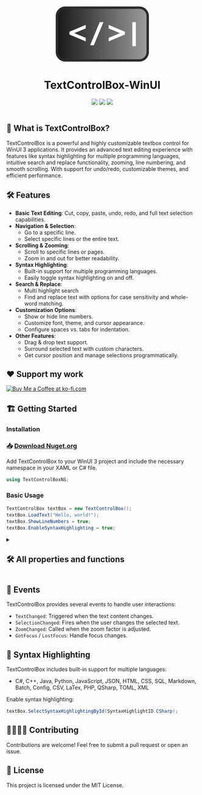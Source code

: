 <div align="center">
<img src="images/Icon1.png" height="150px" width="auto">
<h1>TextControlBox-WinUI</h1>
</div>

<div align="center">
<img src="https://img.shields.io/github/issues/FrozenAssassine/TextControlBox-WinUI.svg?style=flat">
<img src="https://img.shields.io/github/stars/FrozenAssassine/TextControlBox-WinUI.svg?style=flat">
<img src="https://img.shields.io/github/repo-size/FrozenAssassine/TextControlBox-WinUI?style=flat">

</div>

<br/>

## 🤔 What is TextControlBox?
TextControlBox is a powerful and highly customizable textbox control for WinUI 3 applications. It provides an advanced text editing experience with features like syntax highlighting for multiple programming languages, intuitive search and replace functionality, zooming, line numbering, and smooth scrolling. With support for undo/redo, customizable themes, and efficient performance.

## 🛠️ Features

- **Basic Text Editing**: Cut, copy, paste, undo, redo, and full text selection capabilities.
- **Navigation & Selection**:
  - Go to a specific line.
  - Select specific lines or the entire text.
- **Scrolling & Zooming**:
  - Scroll to specific lines or pages.
  - Zoom in and out for better readability.
- **Syntax Highlighting**:
  - Built-in support for multiple programming languages.
  - Easily toggle syntax highlighting on and off.
- **Search & Replace**:
  - Multi highlight search
  - Find and replace text with options for case sensitivity and whole-word matching.
- **Customization Options**:
  - Show or hide line numbers.
  - Customize font, theme, and cursor appearance.
  - Configure spaces vs. tabs for indentation.
- **Other Features**:
  - Drag & drop text support.
  - Surround selected text with custom characters.
  - Get cursor position and manage selections programmatically.

## ❤️ Support my work  
<a href='https://ko-fi.com/K3K819KSLG' target='_blank'>  
    <img height='36' style='border:0px;height:36px;' src='https://storage.ko-fi.com/cdn/kofi6.png?v=6' border='0' alt='Buy Me a Coffee at ko-fi.com' />
</a>

## 🏗️ Getting Started

### Installation
### 📥 [Download Nuget.org](https://www.nuget.org/packages/TextControlBox.WinUI.JuliusKirsch/1.1.0-alpha)

Add TextControlBox to your WinUI 3 project and include the necessary namespace in your XAML or C# file.

```csharp
using TextControlBoxNS;
```

### Basic Usage

```csharp
TextControlBox textBox = new TextControlBox();
textBox.LoadText("Hello, world!");
textBox.ShowLineNumbers = true;
textBox.EnableSyntaxHighlighting = true;
```

<details>

<summary><h2>🛠️ All properties and functions</h2></summary>

- `Text`: Gets or sets the full content of the editor.
- `SelectedText`: Gets the currently selected text.
- `CurrentSelection`, `CurrentSelectionOrdered`: Provides selection metadata.
- `HasSelection`: Indicates if any text is currently selected.
- `CursorPosition`: Gets the current cursor position.
- `CurrentLineIndex`: Index of the line containing the cursor.
- `NumberOfLines`: Total number of lines in the editor.
- `FontFamily`: Gets or sets the font family.
- `FontSize`: Gets or sets the base font size.
- `RenderedFontSize`: Gets the final rendered font size.
- `CornerRadius`: Gets or sets the control's corner radius.
- `RequestedTheme`: Gets or sets the UI theme.
- `Design`: Gets or sets visual settings like line numbers and highlighting.
- `ShowLineNumbers`: Toggles line number visibility.
- `ShowLineHighlighter`: Toggles current line highlighting.
- `EnableSyntaxHighlighting`: Enables or disables syntax highlighting.
- `SyntaxHighlighting`: Gets or sets the current syntax highlighting language.
- `LineEnding`: Gets or sets the line ending mode.
- `SpaceBetweenLineNumberAndText`: Spacing between line numbers and text.
- `ZoomFactor`: Gets or sets the zoom factor.
- `VerticalScroll`, `HorizontalScroll`: Gets or sets scroll offsets.
- `VerticalScrollSensitivity`, `HorizontalScrollSensitivity`: Adjust scroll speed.
- `UseSpacesInsteadTabs`: Enables space-based tabulation.
- `NumberOfSpacesForTab`: Sets number of spaces per tab.
- `SearchIsOpen`: Indicates whether the search panel is open.
- `Lines`: Gets all lines as strings.
- `DoAutoPairing`: Enables auto-pairing of brackets/quotes.
- `ControlW_SelectWord`: Enables Ctrl+W to select the current word.
- `CanDragDropText`: Enables drag-and-drop support.
- `ContextFlyout`: Gets or sets the context menu flyout.
- `ContextFlyoutDisabled`: Disables the context menu.
- `IsReadonly`: Determines if the control is read-only.
- `CursorSize`: Gets or sets the cursor size.
- `UndoRedoEnabled`: Enables/disables undo/redo functionality
- `Focus(FocusState state)`: Sets focus to the control.
- `SelectLine(int line)`: Selects a specific line.
- `SelectLines(int start, int count)`: Selects a range of lines.
- `GoToLine(int line)`: Moves the cursor to a specific line.
- `LoadText(string text)`: Loads text into the control.
- `SetText(string text)`: Sets the text content.
- `LoadLines(IEnumerable<string> lines, LineEnding lineEnding = LineEnding.CRLF)`: Loads multiple lines.
- `Paste()`: Pastes clipboard content.
- `Copy()`: Copies the selection to clipboard.
- `Cut()`: Cuts the selected text.
- `GetText()`: Returns the current content.
- `SetSelection(int start, int length)`: Selects a specific text range.
- `SelectAll()`: Selects all text.
- `ClearSelection()`: Clears any text selection.
- `Undo()`: Undoes the last action.
- `Redo()`: Redoes the last undone action.
- `ScrollLineToCenter(int line)`: Scrolls a line to center.
- `ScrollOneLineUp()`, `ScrollOneLineDown()`: Scrolls one line vertically.
- `ScrollLineIntoView(int line)`: Brings a line into view.
- `ScrollTopIntoView()`, `ScrollBottomIntoView()`: Scrolls to top/bottom.
- `ScrollPageUp()`, `ScrollPageDown()`: Scrolls a full page.
- `ScrollIntoViewHorizontally()`: Scrolls horizontally into view.
- `GetLineText(int line)`: Returns the text of a line.
- `GetLinesText(int startLine, int length)`: Returns a range of lines.
- `SetLineText(int line, string text)`: Replaces the text of a line.
- `DeleteLine(int line)`: Deletes a specific line.
- `AddLine(int line, string text)`: Adds a new line at a position.
- `SurroundSelectionWith(string text)`: Surrounds selection with a string.
- `SurroundSelectionWith(string text1, string text2)`: Surrounds with prefix/suffix.
- `DuplicateLine(int line)`: Duplicates the specified line.
- `DuplicateCurrentLine()`: Duplicates the current line.
- `ReplaceAll(string word, string replaceWord, bool matchCase, bool wholeWord)`: Replaces all matches.
- `ReplaceNext(string replaceWord)`: Replaces the next match.
- `FindNext()`, `FindPrevious()`: Navigates search results.
- `BeginSearch(string word, bool wholeWord, bool matchCase)`: Starts a search.
- `EndSearch()`: Ends the search.
- `Unload()`: Unloads the control.
- `ClearUndoRedoHistory()`: Clears undo/redo history.
- `GetCursorPosition()`: Returns the cursor's screen position.
- `SetCursorPosition(int lineNumber, int characterPos, bool scrollIntoView = true, bool autoClamp = true)`: Sets the cursor position.
- `SelectSyntaxHighlightingById(SyntaxHighlightID languageId)`: Sets highlighting by ID.
- `CalculateSelectionPosition()`: Gets position info for selection.
- `CharacterCount()`: Returns character count.
- `WordCount()`: Returns word count.
- `TextChanged`: Event triggered when text changes.
- `SelectionChanged`: Event triggered on selection change.
- `ZoomChanged`: Event triggered when zoom changes.
- `GotFocus`, `LostFocus`, `Loaded`: Focus and lifecycle events.
- `SyntaxHighlightings`: Static dictionary of syntax languages.
- `GetSyntaxHighlightingFromID(SyntaxHighlightID languageId)`: Gets highlighting language.
- `GetSyntaxHighlightingFromJson(string json)`: Loads highlighting from JSON.
</details>

## 🚀 Events

TextControlBox provides several events to handle user interactions:

- `TextChanged`: Triggered when the text content changes.
- `SelectionChanged`: Fires when the user changes the selected text.
- `ZoomChanged`: Called when the zoom factor is adjusted.
- `GotFocus` / `LostFocus`: Handle focus changes.

## 🎨 Syntax Highlighting

TextControlBox includes built-in support for multiple languages:

- C#, C++, Java, Python, JavaScript, JSON, HTML, CSS, SQL, Markdown, Batch, Config, CSV, LaTex, PHP, QSharp, TOML, XML

Enable syntax highlighting:

```csharp
textBox.SelectSyntaxHighlightingById(SyntaxHighlightID.CSharp);
```

## 👨‍👩‍👧‍👦 Contributing

Contributions are welcome! Feel free to submit a pull request or open an issue.

## 🧾 License

This project is licensed under the MIT License.
